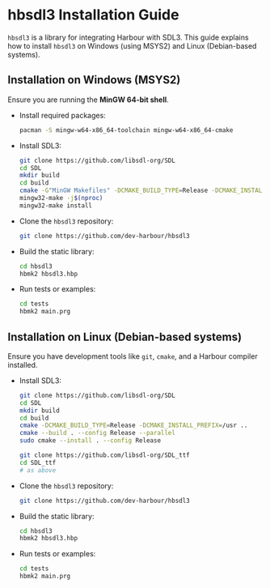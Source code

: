 
# hbsdl3 Installation Guide

`hbsdl3` is a library for integrating Harbour with SDL3. This guide explains how to install `hbsdl3` on Windows (using MSYS2) and Linux (Debian-based systems).

## Installation on Windows (MSYS2)

Ensure you are running the **MinGW 64-bit shell**.

- Install required packages:
   ```bash
   pacman -S mingw-w64-x86_64-toolchain mingw-w64-x86_64-cmake
   ```

- Install SDL3:
   ```bash
   git clone https://github.com/libsdl-org/SDL
   cd SDL
   mkdir build
   cd build
   cmake -G"MinGW Makefiles" -DCMAKE_BUILD_TYPE=Release -DCMAKE_INSTALL_PREFIX=/mingw64 ..
   mingw32-make -j$(nproc)
   mingw32-make install
   ```

- Clone the `hbsdl3` repository:
   ```bash
   git clone https://github.com/dev-harbour/hbsdl3
   ```

- Build the static library:
   ```bash
   cd hbsdl3
   hbmk2 hbsdl3.hbp
   ```

- Run tests or examples:
   ```bash
   cd tests
   hbmk2 main.prg
   ```

## Installation on Linux (Debian-based systems)

Ensure you have development tools like `git`, `cmake`, and a Harbour compiler installed.

- Install SDL3:
   ```bash
   git clone https://github.com/libsdl-org/SDL
   cd SDL
   mkdir build
   cd build
   cmake -DCMAKE_BUILD_TYPE=Release -DCMAKE_INSTALL_PREFIX=/usr ..
   cmake --build . --config Release --parallel
   sudo cmake --install . --config Release
   ```

   ```bash
   git clone https://github.com/libsdl-org/SDL_ttf
   cd SDL_ttf
   # as above
   ```


- Clone the `hbsdl3` repository:
   ```bash
   git clone https://github.com/dev-harbour/hbsdl3
   ```

- Build the static library:
   ```bash
   cd hbsdl3
   hbmk2 hbsdl3.hbp
   ```

- Run tests or examples:
   ```bash
   cd tests
   hbmk2 main.prg
   ```
